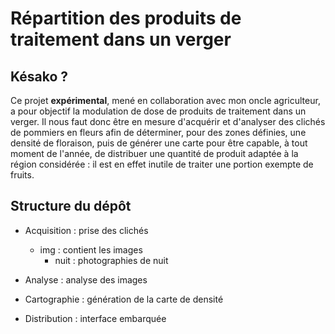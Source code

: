 # Répartition des produits de traitement dans un verger

## Késako ?

Ce projet **expérimental**, mené en collaboration avec mon oncle agriculteur,
a pour objectif la modulation de dose de produits de traitement dans un verger.
Il nous faut donc être en mesure d'acquérir et d'analyser des clichés de pommiers
en fleurs afin de déterminer, pour des zones définies, une densité de floraison, 
puis de générer une carte pour être capable, à tout moment de l'année, de 
distribuer une quantité de produit adaptée à la région considérée : il est en
effet inutile de traiter une portion exempte de fruits.

## Structure du dépôt

* Acquisition : prise des clichés
    * img : contient les images
        * nuit : photographies de nuit
        
* Analyse : analyse des images

* Cartographie : génération de la carte de densité

* Distribution : interface embarquée
